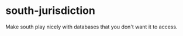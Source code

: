 south-jurisdiction
==================

Make south play nicely with databases that you don't want it to access.